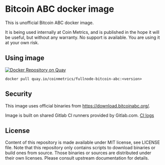 # Bitcoin ABC docker image

This is unofficial Bitcoin ABC docker image.

It is being used internally at Coin Metrics, and is published in the hope it will be useful, but without any warranty. No support is available. You are using it at your own risk.

## Using image

[![Docker Repository on Quay](https://quay.io/repository/coinmetrics/fullnode-bitcoin-abc/status "Docker Repository on Quay")](https://quay.io/repository/coinmetrics/fullnode-bitcoin-abc)

```
docker pull quay.io/coinmetrics/fullnode-bitcoin-abc:<version>
```

## Security

This image uses official binaries from https://download.bitcoinabc.org/.

Image is built on shared Gitlab CI runners provided by Gitlab.com. [CI logs](https://gitlab.com/coinmetrics/fullnodes/bitcoin-abc/pipelines)

## License

Content of this repository is made available under MIT license, see LICENSE file.
Note that this repository only contains scripts to download binaries or build ones from source.
Those binaries or sources are distributed under their own licenses.
Please consult upstream documentation for details.
